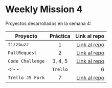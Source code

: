 # Weekly Mission 4

Proyectos desarrollados en la semana 4:

| Proyecto | Práctica | Link al repo |
| ------------- |:-------------:| -----:|
|`fizzbuzz`|1|[Link al repo](https://github.com/OmarVenturaP/fizzbuzz1)|
|`PullRequest`|2|[Link al repo](https://github.com/OmarVenturaP/fizzbuzz)|
|`Code Challenge`|3, 4, 5|[Link al repo](https://github.com/OmarVenturaP/CodeChallengeApp)|
<!--|`Trello`|6|[Link al repo](https://github.com/LaunchX-InnovaccionVirtual/MissionNodeJS)|
|`Trello JS Fork`|7|[Link al repo](https://github.com/LaunchX-InnovaccionVirtual/MissionNodeJS)| -->
